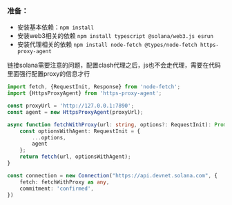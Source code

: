 ### 准备：

- 安装基本依赖：`npm install`
- 安装web3相关的依赖 `npm install typescript @solana/web3.js esrun`
- 安装代理相关的依赖 `npm install node-fetch @types/node-fetch https-proxy-agent`

链接solana需要注意的问题，配置clash代理之后，js也不会走代理，需要在代码里面强行配置proxy的信息才行
```typescript
import fetch, {RequestInit, Response} from 'node-fetch';
import {HttpsProxyAgent} from 'https-proxy-agent';

const proxyUrl = 'http://127.0.0.1:7890';
const agent = new HttpsProxyAgent(proxyUrl);

async function fetchWithProxy(url: string, options?: RequestInit): Promise<Response> {
    const optionsWithAgent: RequestInit = {
        ...options,
        agent
    };
    return fetch(url, optionsWithAgent);
}

const connection = new Connection("https://api.devnet.solana.com", {
    fetch: fetchWithProxy as any,
    commitment: 'confirmed',
})

```
